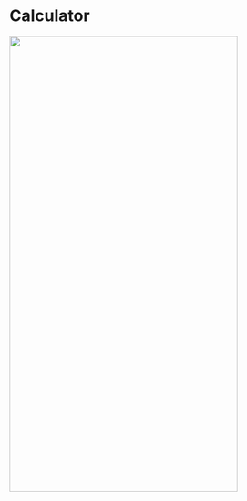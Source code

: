 # Calculator 

<img src="https://github.com/Shchuda/Calculator/assets/137898720/2984faf7-61a3-4b6a-af36-653e8051f6c2" width="400" height="800" />

